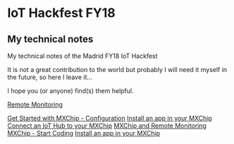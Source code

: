 # IoT Hackfest FY18 
## My technical notes
My technical notes of the Madrid FY18 IoT Hackfest 

It is not a great contribution to the world but probably I will need it myself in the future, so here I leave it...

I hope you (or anyone) find(s) them helpful.

[Remote Monitoring](https://github.com/isabelcabezasm/IoTHackfestFY18_technicalNotes/blob/master/remote_monitoring.md)


[Get Started with MXChip - Configuration](https://github.com/isabelcabezasm/IoTHackfestFY18_technicalNotes/blob/master/mx_chip.md)
[Install an app in your MXChip](https://github.com/isabelcabezasm/IoTHackfestFY18_technicalNotes/blob/master/mx_chip_app.md)
[Connect an IoT Hub to your MXChip](https://github.com/isabelcabezasm/IoTHackfestFY18_technicalNotes/blob/master/mx_chip_iothub.md)
[MXChip and Remote Monitoring](https://github.com/isabelcabezasm/IoTHackfestFY18_technicalNotes/blob/master/mx_chip_rm.md)
[MXChip - Start Coding](https://github.com/isabelcabezasm/IoTHackfestFY18_technicalNotes/blob/master/mx_chip_coding.md)
[Install an app in your MXChip](https://github.com/isabelcabezasm/IoTHackfestFY18_technicalNotes/blob/master/mx_chip_app.md)





